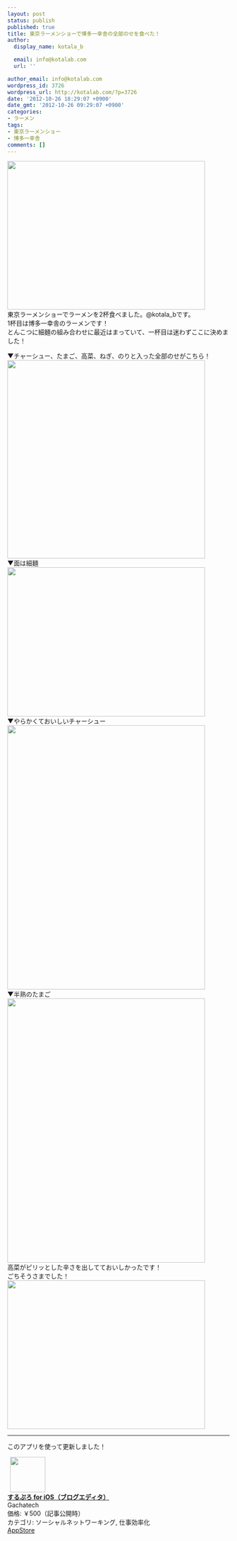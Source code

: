 ```yaml
---
layout: post
status: publish
published: true
title: 東京ラーメンショーで博多一幸舎の全部のせを食べた！
author:
  display_name: kotala_b

  email: info@kotalab.com
  url: ''

author_email: info@kotalab.com
wordpress_id: 3726
wordpress_url: http://kotalab.com/?p=3726
date: '2012-10-26 18:29:07 +0900'
date_gmt: '2012-10-26 09:29:07 +0900'
categories:
- ラーメン
tags:
- 東京ラーメンショー
- 博多一幸舎
comments: []
---
```

<p><img alt="" src="http://kotalab.com/wp-content/uploads/slooProImg_20121026182849.jpg" width="448" height="336" /><br />
東京ラーメンショーでラーメンを2杯食べました。@kotala_bです。<br />
1杯目は博多一幸舎のラーメンです！<br />
とんこつに細麺の組み合わせに最近はまっていて、一杯目は迷わずここに決めました！<br />
<!--more--></p>
<p>▼チャーシュー、たまご、高菜、ねぎ、のりと入った全部のせがこちら！<br />
<img alt="" src="http://kotalab.com/wp-content/uploads/slooProImg_20121026182904.jpg" width="448" height="448" /><br />
▼面は細麺<br />
<img alt="" src="http://kotalab.com/wp-content/uploads/slooProImg_20121026182903.jpg" width="448" height="337" /><br />
▼やらかくておいしいチャーシュー<br />
<img alt="" src="http://kotalab.com/wp-content/uploads/slooProImg_20121026182855.jpg" width="448" height="597" /><br />
▼半熟のたまご<br />
<img alt="" src="http://kotalab.com/wp-content/uploads/slooProImg_20121026182852.jpg" width="448" height="597" /><br />
高菜がピリッとした辛さを出してておいしかったです！<br />
ごちそうさまでした！<br />
<img alt="" src="http://kotalab.com/wp-content/uploads/slooProImg_20121026182851.jpg" width="448" height="336" /></p>
<hr>
<p>このアプリを使って更新しました！</p>
<div class="applink">
<div class="applinkimg"><a href="https://itunes.apple.com/jp/app/surupuro-for-ios-buroguedita/id436676299?mt=8&uo=4&at=10l4yU" rel="nofollow" target="_blank"><img hspace="6" src="http://a719.phobos.apple.com/us/r30/Purple/v4/65/cb/b3/65cbb3f2-2ee6-e256-dfc6-a3d0a71164a5/mzl.rsnfterj.jpg" width="80" /></a></div>
<div class="applinktext">
<div class="applinktitle"><strong><a href="https://itunes.apple.com/jp/app/surupuro-for-ios-buroguedita/id436676299?mt=8&uo=4&at=10l4yU" rel="nofollow" target="_blank">するぷろ for iOS（ブログエディタ）</a></strong></div>
<div class="applinkinfo">Gachatech</div>
<div class="applinkinfo">価格: ￥500（記事公開時）</div>
<div class="applinkinfo">カテゴリ: ソーシャルネットワーキング, 仕事効率化</div>
</div>
<div class="clear"></div>
<div class="appstorelink"><a href="https://itunes.apple.com/jp/app/surupuro-for-ios-buroguedita/id436676299?mt=8&uo=4&at=10l4yU" rel="nofollow" target="_blank">AppStore</a></div>
</div>
